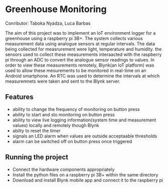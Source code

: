 # Greenhouse Monitoring

Conributor: Taboka Nyadza, Luca Barbas

The aim of this project was to implement an IoT environment logger for a greenhouse using a raspberry pi 3B+. The system collects various measurement data using analogue sensors at regular intervals. The data being collected for measrurement were light, temperature and humidity. the sensors used to collect these measurements interaacted with the raspberry pi through an ADC to convert the analogue sensor readings to values. In order to view these measurements remotely, Blynk(an IoT platform) was used to allow these mesurements to be monitored in real-time on an Android smartphone. An RTC was used to determine the intervals at which measuremnets were taken and sent to the Blynk server.

## Features

* ability to change the frequency of monitoring on button press
* ability to start and sto monitoring on button press
* ability to view live logging information(system time and measurement values) locally and remotely though Blynk
* abilty to reset the timer
* signals an LED alarm when values are outside acceptaable thresholds
* alarm can be switched off on button press once triggered

##  Running the project

* Connect the hardware components appropriately
* Install the python files on a raspberry pi 3B+ within the same directory
* Download and install Blynk mobile app and connect it to the raspberry pi
